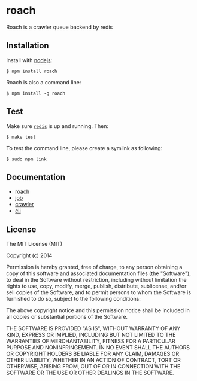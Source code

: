 
# roach

  Roach is a crawler queue backend by redis

## Installation

  Install with [nodejs](http://nodejs.org):

    $ npm install roach

  Roach is also a command line:

    $ npm install -g roach

## Test

  Make sure [`redis`](http://redis.io/topics/quickstart) is up and running. Then:

    $ make test

  To test the command line, please create a symlink as following:

    $ sudo npm link

## Documentation

  - [roach](./doc/server.md)
  - [job](./doc/bug.md)
  - [crawler](./doc/crawler.md)  
  - [cli](./doc/cli.md)


## License

  The MIT License (MIT)

  Copyright (c) 2014 <Petrofeed Inc>

  Permission is hereby granted, free of charge, to any person obtaining a copy
  of this software and associated documentation files (the "Software"), to deal
  in the Software without restriction, including without limitation the rights
  to use, copy, modify, merge, publish, distribute, sublicense, and/or sell
  copies of the Software, and to permit persons to whom the Software is
  furnished to do so, subject to the following conditions:

  The above copyright notice and this permission notice shall be included in
  all copies or substantial portions of the Software.

  THE SOFTWARE IS PROVIDED "AS IS", WITHOUT WARRANTY OF ANY KIND, EXPRESS OR
  IMPLIED, INCLUDING BUT NOT LIMITED TO THE WARRANTIES OF MERCHANTABILITY,
  FITNESS FOR A PARTICULAR PURPOSE AND NONINFRINGEMENT. IN NO EVENT SHALL THE
  AUTHORS OR COPYRIGHT HOLDERS BE LIABLE FOR ANY CLAIM, DAMAGES OR OTHER
  LIABILITY, WHETHER IN AN ACTION OF CONTRACT, TORT OR OTHERWISE, ARISING FROM,
  OUT OF OR IN CONNECTION WITH THE SOFTWARE OR THE USE OR OTHER DEALINGS IN
  THE SOFTWARE.